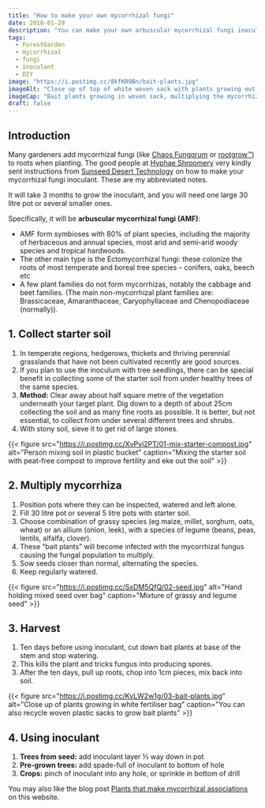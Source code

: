 ```yaml
---
title: "How to make your own mycorrhizal fungi"
date: 2018-01-29
description: "You can make your own arbuscular mycorrhizal fungi inoculant, like rootgrow™, for adding to roots for healthier plants. Notes & photos kindly from Antony & Emma of @HyphaeShroomery. Photos copyright @HyphaeShroomery."
tags: 
  - ForestGarden
  - mycorrhizal
  - fungi
  - inoculant
  - DIY
image: "https://i.postimg.cc/8kfKR9Bn/bait-plants.jpg"
imageAlt: "Close up of top of white woven sack with plants growing out the top"
imageCap: "Bait plants growing in woven sack, multiplying the mycorrhizal fungi & ready for harvest"
draft: false
---
```


## Introduction

Many gardeners add mycorrhizal fungi (like [Chaos Fungorum](http://chaosfungorum.co.uk/?post_type=product) or [rootgrow™](http://www.rootgrow.co.uk/mycorrhizal-fungi.html)) to roots when planting. The good people at [Hyphae Shroomery](https://www.facebook.com/hyphaeshroomery/) very kindly sent instructions from [Sunseed Desert Technology](http://www.sunseed.org.uk/wp-content/uploads/2012/06/A-SIMPLE-METHOD-FOR-MAKING-YOUR-OWN-MYCORRHIZAL-INOCULUM.pdf) on how to make your mycorrhizal fungi inoculant. These are my abbreviated notes.

It will take 3 months to grow the inoculant, and you will need one large 30 litre pot or several smaller ones.

Specifically, it will be **arbuscular mycorrhizal fungi (AMF)**:

* AMF form symbioses with 80% of plant species, including the majority of herbaceous and annual species, most arid and semi-arid woody species and tropical hardwoods.
* The other main type is the Ectomycorrhizal fungi: these colonize the roots of most temperate and boreal tree species – conifers, oaks, beech etc
* A few plant families do not form mycorrhizas, notably the cabbage and beet families. (The main non-mycorrhizal plant families are: Brassicaceae, Amaranthaceae, Caryophyllaceae and Chenopodiaceae (normally)).

## 1. Collect starter soil

1. In temperate regions, hedgerows, thickets and thriving perennial grasslands that have not been cultivated recently are good sources.
2. If you plan to use the inoculum with tree seedlings, there can be special benefit in collecting some of the starter soil from under healthy trees of the same species.
3. **Method:** Clear away about half square metre of the vegetation underneath your target plant. Dig down to a depth of about 25cm collecting the soil and as many fine roots as possible. It is better, but not essential, to collect from under several different trees and shrubs.
4. With stony soil, sieve it to get rid of large stones.

{{< figure src="https://i.postimg.cc/XvPyj2PT/01-mix-starter-compost.jpg" alt="Person mixing soil in plastic bucket" caption="Mixing the starter soil with peat-free compost to improve fertility and eke out the soil" >}}

## 2. Multiply mycorrhiza

1. Position pots where they can be inspected, watered and left alone.
2. Fill 30 litre pot or several 5 litre pots with starter soil.
3. Choose combination of grassy species (eg maize, millet, sorghum, oats, wheat) or an allium (onion, leek), with a species of legume (beans, peas, lentils, alfalfa, clover).
4. These “bait plants” will become infected with the mycorrhizal fungus causing the fungal population to multiply.
5. Sow seeds closer than normal, alternating the species.
6. Keep regularly watered.

{{< figure src="https://i.postimg.cc/SxDM5QfQ/02-seed.jpg" alt="Hand holding mixed seed over bag" caption="Mixture of grassy and legume seed" >}}

## 3. Harvest

1. Ten days before using inoculant, cut down bait plants at base of the stem and stop watering.
2. This kills the plant and tricks fungus into producing spores.
3. After the ten days, pull up roots, chop into 1cm pieces, mix back into soil.

{{< figure src="https://i.postimg.cc/KvLW2w1g/03-bait-plants.jpg" alt="Close up of plants growing in white fertiliser bag" caption="You can also recycle woven plastic sacks to grow bait plants" >}}

## 4. Using inoculant

1. **Trees from seed:** add inoculant layer ⅓ way down in pot
2. **Pre-grown trees:** add spade-full of inoculant to bottom of hole
3. **Crops:** pinch of inoculant into any hole, or sprinkle in bottom of drill

You may also like the blog post [Plants that make mycorrhizal associations](https://www.forestgarden.wales/blog/list-mycorrhizal-associations/) on this website.
